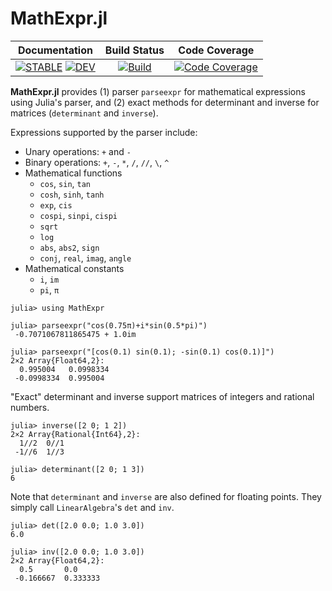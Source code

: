 # MathExpr.jl

| **Documentation** | **Build Status** | **Code Coverage** |
|:-----------------:|:----------------:|:-----------------:|
| [![**STABLE**][docs-stable-img]][docs-stable-url] [![**DEV**][docs-dev-img]][docs-dev-url] | [![Build][githubaction-img]][githubaction-url] | [![Code Coverage][codecov-img]][codecov-url] |


**MathExpr.jl** provides (1) parser `parseexpr` for mathematical expressions using Julia's parser, and (2) exact methods for determinant and inverse for matrices (`determinant` and `inverse`).

Expressions supported by the parser include:
- Unary operations: `+` and `-`
- Binary operations: `+`, `-`, `*`, `/`, `//`, `\`, `^`
- Mathematical functions
  - `cos`, `sin`, `tan`
  - `cosh`, `sinh`, `tanh`
  - `exp`, `cis`
  - `cospi`, `sinpi`, `cispi`
  - `sqrt`
  - `log`
  - `abs`, `abs2`, `sign`
  - `conj`, `real`, `imag`, `angle`
- Mathematical constants
  - `i`, `im`
  - `pi`, `π`

```julia-repl
julia> using MathExpr

julia> parseexpr("cos(0.75π)+i*sin(0.5*pi)")
 -0.7071067811865475 + 1.0im

julia> parseexpr("[cos(0.1) sin(0.1); -sin(0.1) cos(0.1)]")
2×2 Array{Float64,2}:
  0.995004   0.0998334
 -0.0998334  0.995004
```

"Exact" determinant and inverse support matrices of integers and rational numbers.

```julia-repl
julia> inverse([2 0; 1 2])
2×2 Array{Rational{Int64},2}:
  1//2  0//1
 -1//6  1//3

julia> determinant([2 0; 1 3])
6
```

Note that `determinant` and `inverse` are also defined for floating points. They simply call `LinearAlgebra`'s `det` and `inv`.

```julia-repl
julia> det([2.0 0.0; 1.0 3.0])
6.0

julia> inv([2.0 0.0; 1.0 3.0])
2×2 Array{Float64,2}:
  0.5       0.0
 -0.166667  0.333333
```

[docs-stable-img]: https://img.shields.io/badge/docs-stable-blue.svg
[docs-stable-url]: http://kyungminlee.org/MathExpr.jl/stable
[docs-dev-img]: https://img.shields.io/badge/docs-dev-blue.svg
[docs-dev-url]: http://kyungminlee.org/MathExpr.jl/dev

[githubaction-img]: https://github.com/kyungminlee/MathExpr.jl/workflows/Build/badge.svg
[githubaction-url]: https://github.com/kyungminlee/MathExpr.jl/actions?query=workflow%3ABuild

[codecov-img]: https://codecov.io/gh/kyungminlee/MathExpr.jl/branch/main/graph/badge.svg
[codecov-url]: https://codecov.io/gh/kyungminlee/MathExpr.jl
